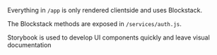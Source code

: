 Everything in `/app` is only rendered clientside and uses Blockstack.

The Blockstack methods are exposed in `/services/auth.js`.

Storybook is used to develop UI components quickly and leave visual documentation